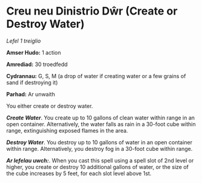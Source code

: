 # Creu neu Dinistrio Dŵr (Create or Destroy Water)

*Lefel 1 treiglio*

**Amser Hudo:** 1 action

**Amrediad:** 30 troedfedd

**Cydrannau:** G, S, M (a drop of water if creating water or a few grains of sand if destroying it)

**Parhad:** Ar unwaith

You either create or destroy water.

***Create Water***. You create up to 10 gallons of clean water within range in an open container. Alternatively, the water falls as rain in a 30-foot cube within range, extinguishing exposed flames in the area.

***Destroy Water***. You destroy up to 10 gallons of water in an open container within range. Alternatively, you destroy fog in a 30-foot cube within range.

***Ar lefelau uwch:***. When you cast this spell using a spell slot of 2nd level or higher, you create or destroy 10 additional gallons of water, or the size of the cube increases by 5 feet, for each slot level above 1st.